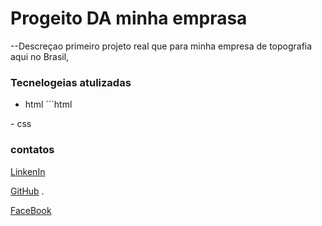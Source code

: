 # Progeito DA minha emprasa 

--Descreçao
primeiro projeto real que para minha empresa de topografia aqui no Brasil, 



### Tecnelogeias atulizadas

- html
´´´html
<html></html>
- css



### contatos

[LinkenIn](https://www.linkedin.com/in/mahmoud-shawkat/)	

[GitHub](https://github.com/MahmoudAlslman)	.

[FaceBook](https://www.facebook.com/seunovosite.oficial/)
